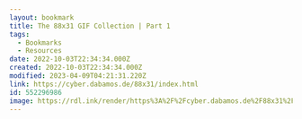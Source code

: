 ```yaml
---
layout: bookmark
title: The 88x31 GIF Collection | Part 1
tags:
  - Bookmarks
  - Resources
date: 2022-10-03T22:34:34.000Z
created: 2022-10-03T22:34:34.000Z
modified: 2023-04-09T04:21:31.220Z
link: https://cyber.dabamos.de/88x31/index.html
id: 552296986
image: https://rdl.ink/render/https%3A%2F%2Fcyber.dabamos.de%2F88x31%2Findex.html
---
```


